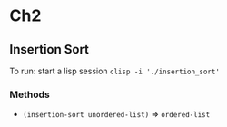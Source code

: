 # Ch2

## Insertion Sort

To run: start a lisp session ```clisp -i './insertion_sort'```

### Methods

*  ```(insertion-sort unordered-list)``` => ```ordered-list```


